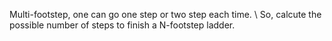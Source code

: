 Multi-footstep, one can go one step or two step each time. \\
So, calcute the possible number of steps to finish a N-footstep ladder. 
